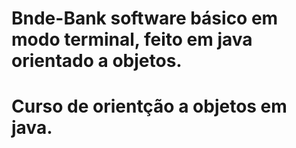 # Bnde-Bank software básico em modo terminal, feito em java orientado a objetos.
<h1 background:red >Curso de orientção a objetos em java.</h1>

